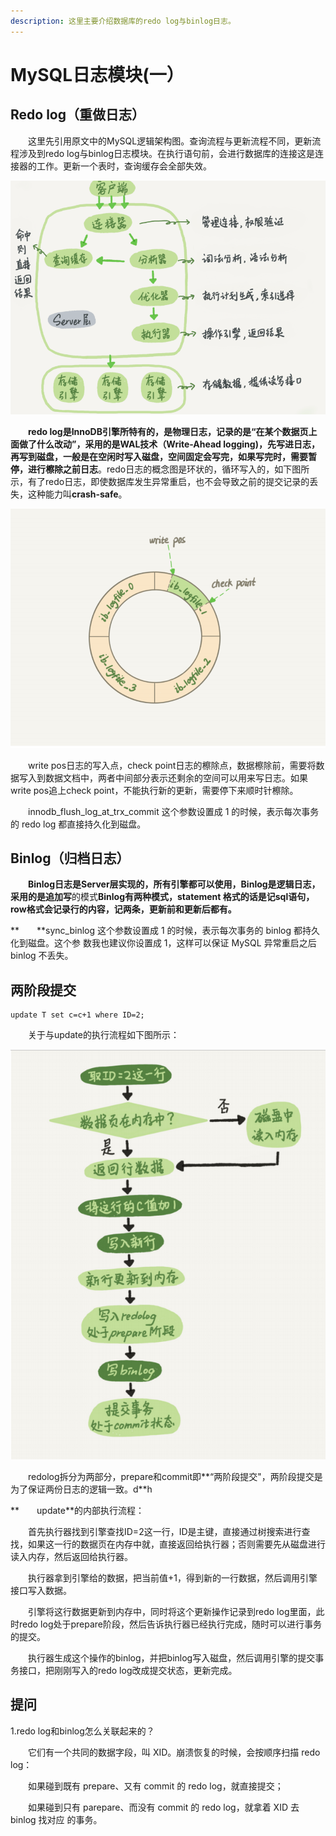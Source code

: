 ```yaml
---
description: 这里主要介绍数据库的redo log与binlog日志。
---
```


# MySQL日志模块(一）

## Redo log（重做日志）

　　这里先引用原文中的MySQL逻辑架构图。查询流程与更新流程不同，更新流程涉及到redo log与binlog日志模块。在执行语句前，会进行数据库的连接这是连接器的工作。更新一个表时，查询缓存会全部失效。

![MySQL逻辑架构图](<../.gitbook/assets/image (11).png>)

　　**redo log是InnoDB引擎所特有的，是物理日志，记录的是“在某个数据页上面做了什么改动”，采用的是WAL技术（Write-Ahead logging)，先写进日志，再写到磁盘，一般是在空闲时写入磁盘，空间固定会写完，如果写完时，需要暂停，进行檫除之前日志**。redo日志的概念图是环状的，循环写入的，如下图所示，有了redo日志，即使数据库发生异常重启，也不会导致之前的提交记录的丢失，这种能力叫**crash-safe**。

![](<../.gitbook/assets/image (12).png>)

　　write pos日志的写入点，check point日志的檫除点，数据檫除前，需要将数据写入到数据文档中，两者中间部分表示还剩余的空间可以用来写日志。如果write pos追上check point，不能执行新的更新，需要停下来顺时针檫除。

　　innodb_flush_log_at_trx_commit 这个参数设置成 1 的时候，表示每次事务的 redo log 都直接持久化到磁盘。

## Binlog（归档日志）

　　**Binlog日志是Server层实现的，所有引擎都可以使用，Binlog是逻辑日志，**采用的是**追加写**的模式**Binlog有两种模式，statement 格式的话是记sql语句， row格式会记录行的内容，记两条，更新前和更新后都有。**

**　　**sync_binlog 这个参数设置成 1 的时候，表示每次事务的 binlog 都持久化到磁盘。这个参 数我也建议你设置成 1，这样可以保证 MySQL 异常重启之后 binlog 不丢失。

## 两阶段提交

```
update T set c=c+1 where ID=2;
```

　　关于与update的执行流程如下图所示：

![update执行流程](<../.gitbook/assets/image (13).png>)

　　redolog拆分为两部分，prepare和commit即**“两阶段提交"，两阶段提交是为了保证两份日志的逻辑一致。d**h

**　　update**的内部执行流程：

　　首先执行器找到引擎查找ID=2这一行，ID是主键，直接通过树搜索进行查找，如果这一行的数据页在内存中就，直接返回给执行器；否则需要先从磁盘进行读入内存，然后返回给执行器。

　　执行器拿到引擎给的数据，把当前值+1，得到新的一行数据，然后调用引擎接口写入数据。

　　引擎将这行数据更新到内存中，同时将这个更新操作记录到redo log里面，此时redo log处于prepare阶段，然后告诉执行器已经执行完成，随时可以进行事务的提交。

　　执行器生成这个操作的binlog，并把binlog写入磁盘，然后调用引擎的提交事务接口，把刚刚写入的redo log改成提交状态，更新完成。

## 提问

1.redo log和binlog怎么关联起来的？

　　它们有一个共同的数据字段，叫 XID。崩溃恢复的时候，会按顺序扫描 redo log：

　　如果碰到既有 prepare、又有 commit 的 redo log，就直接提交；

　　如果碰到只有 parepare、而没有 commit 的 redo log，就拿着 XID 去 binlog 找对应 的事务。

